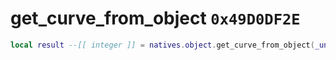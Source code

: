 # get_curve_from_object `0x49D0DF2E`

```lua
local result --[[ integer ]] = natives.object.get_curve_from_object(_unk0 --[[ integer ]])
```